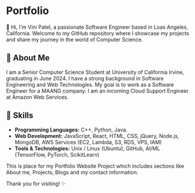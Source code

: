 # Portfolio

👋 Hi, I'm Vini Patel, a passionate Software Engineer based in Loas Angeles, California. Welcome to my GitHub repository where I showcase my projects and share my journey in the world of Computer Science.

## 🚀 About Me

I am a Senior Computer Science Student at University of California Irvine, graduating in June 2024. I have a strong background in Software Engineering and Web Technologies. My goal is to work as a Software Engineer for a MAANG company. I am an incoming Cloud Support Engineer at Amazon Web Services. 

## 🔧 Skills

- **Programming Languages:** C++, Python, Java.
- **Web Development:** JavaScript, React, HTML, CSS, jQuery, Node.js, MongoDB, AWS Services (EC2, Lambda, S3, RDS, VPS, IAM)
- **Tools & Technologies:** Unix / Linux (Ubuntu), GitHub, AI/ML (TensorFlow, PyTorch, ScikitLearn)


This is place for my Portfolio Website Project which includes sections like About me, Projects, Blogs and my contact information. 


Thank you for visiting! ✨
